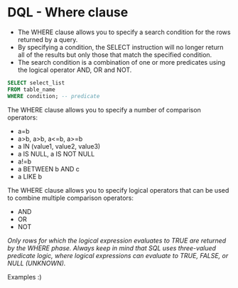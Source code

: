 # DQL - Where clause

* The WHERE clause allows you to specify a search condition for the rows returned by a query.
* By specifying a condition, the SELECT instruction will no longer return all of the results but only those that match the specified condition.
* The search condition is a combination of one or more predicates using the logical operator AND, OR and NOT.

```sql
SELECT select_list
FROM table_name
WHERE condition; -- predicate
```

The WHERE clause allows you to specify a number of comparison operators:

* a=b
* a>b, a>b, a<=b, a>=b
* a IN (value1, value2, value3)
* a IS NULL, a IS NOT NULL
* a!=b
* a BETWEEN b AND c
* a LIKE b

The WHERE clause allows you to specify logical operators that can be used to combine multiple comparison operators:
* AND 
* OR 
* NOT

*Only rows for which the logical expression evaluates to TRUE are returned by the WHERE phase. Always keep in mind that SQL uses three-valued predicate logic, where logical expressions can evaluate to TRUE, FALSE, or NULL (UNKNOWN).*

Examples :)